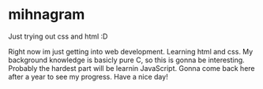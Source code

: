 # mihnagram
Just trying out css and html :D

Right now im just getting into web development. Learning html and css. 
My background knowledge is basicly pure C, so this is gonna be interesting. 
Probably the hardest part will be learnin JavaScript.
Gonna come back here after a year to see my progress. 
Have a nice day!
